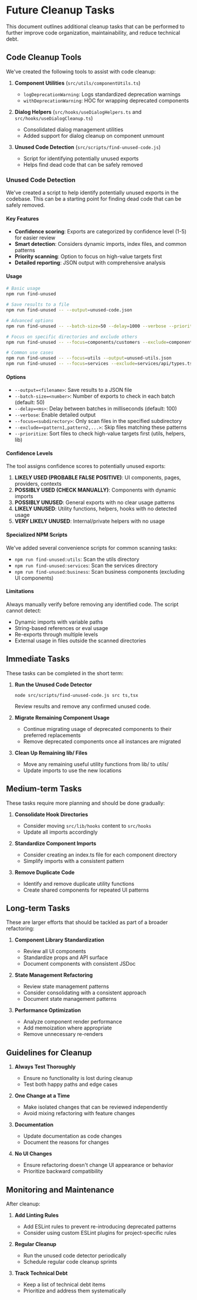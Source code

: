 # Future Cleanup Tasks

This document outlines additional cleanup tasks that can be performed to further improve code organization, maintainability, and reduce technical debt.

## Code Cleanup Tools

We've created the following tools to assist with code cleanup:

1. **Component Utilities** (`src/utils/componentUtils.ts`)
   - `logDeprecationWarning`: Logs standardized deprecation warnings
   - `withDeprecationWarning`: HOC for wrapping deprecated components

2. **Dialog Helpers** (`src/hooks/useDialogHelpers.ts` and `src/hooks/useDialogCleanup.ts`)
   - Consolidated dialog management utilities
   - Added support for dialog cleanup on component unmount

3. **Unused Code Detection** (`src/scripts/find-unused-code.js`)
   - Script for identifying potentially unused exports
   - Helps find dead code that can be safely removed

### Unused Code Detection

We've created a script to help identify potentially unused exports in the codebase. This can be a starting point for finding dead code that can be safely removed.

#### Key Features

- **Confidence scoring**: Exports are categorized by confidence level (1-5) for easier review
- **Smart detection**: Considers dynamic imports, index files, and common patterns
- **Priority scanning**: Option to focus on high-value targets first
- **Detailed reporting**: JSON output with comprehensive analysis

#### Usage

```bash
# Basic usage
npm run find-unused

# Save results to a file
npm run find-unused -- --output=unused-code.json

# Advanced options
npm run find-unused -- --batch-size=50 --delay=1000 --verbose --prioritize

# Focus on specific directories and exclude others
npm run find-unused -- --focus=components/customers --exclude=components/ui

# Common use cases
npm run find-unused -- --focus=utils --output=unused-utils.json
npm run find-unused -- --focus=services --exclude=services/api/types.ts --verbose
```

#### Options

- `--output=<filename>`: Save results to a JSON file
- `--batch-size=<number>`: Number of exports to check in each batch (default: 50)
- `--delay=<ms>`: Delay between batches in milliseconds (default: 100)
- `--verbose`: Enable detailed output
- `--focus=<subdirectory>`: Only scan files in the specified subdirectory
- `--exclude=<pattern1,pattern2,...>`: Skip files matching these patterns
- `--prioritize`: Sort files to check high-value targets first (utils, helpers, lib)

#### Confidence Levels

The tool assigns confidence scores to potentially unused exports:

1. **LIKELY USED (PROBABLE FALSE POSITIVE)**: UI components, pages, providers, contexts
2. **POSSIBLY USED (CHECK MANUALLY)**: Components with dynamic imports
3. **POSSIBLY UNUSED**: General exports with no clear usage patterns
4. **LIKELY UNUSED**: Utility functions, helpers, hooks with no detected usage
5. **VERY LIKELY UNUSED**: Internal/private helpers with no usage

#### Specialized NPM Scripts

We've added several convenience scripts for common scanning tasks:

- `npm run find-unused:utils`: Scan the utils directory
- `npm run find-unused:services`: Scan the services directory
- `npm run find-unused:business`: Scan business components (excluding UI components)

#### Limitations

Always manually verify before removing any identified code. The script cannot detect:
- Dynamic imports with variable paths
- String-based references or eval usage
- Re-exports through multiple levels
- External usage in files outside the scanned directories

## Immediate Tasks

These tasks can be completed in the short term:

1. **Run the Unused Code Detector**
   ```
   node src/scripts/find-unused-code.js src ts,tsx
   ```
   Review results and remove any confirmed unused code.

2. **Migrate Remaining Component Usage**
   - Continue migrating usage of deprecated components to their preferred replacements
   - Remove deprecated components once all instances are migrated

3. **Clean Up Remaining lib/ Files**
   - Move any remaining useful utility functions from lib/ to utils/
   - Update imports to use the new locations

## Medium-term Tasks

These tasks require more planning and should be done gradually:

1. **Consolidate Hook Directories**
   - Consider moving `src/lib/hooks` content to `src/hooks`
   - Update all imports accordingly

2. **Standardize Component Imports**
   - Consider creating an index.ts file for each component directory
   - Simplify imports with a consistent pattern

3. **Remove Duplicate Code**
   - Identify and remove duplicate utility functions
   - Create shared components for repeated UI patterns

## Long-term Tasks

These are larger efforts that should be tackled as part of a broader refactoring:

1. **Component Library Standardization**
   - Review all UI components
   - Standardize props and API surface
   - Document components with consistent JSDoc

2. **State Management Refactoring**
   - Review state management patterns
   - Consider consolidating with a consistent approach
   - Document state management patterns

3. **Performance Optimization**
   - Analyze component render performance
   - Add memoization where appropriate
   - Remove unnecessary re-renders

## Guidelines for Cleanup

1. **Always Test Thoroughly**
   - Ensure no functionality is lost during cleanup
   - Test both happy paths and edge cases

2. **One Change at a Time**
   - Make isolated changes that can be reviewed independently
   - Avoid mixing refactoring with feature changes

3. **Documentation**
   - Update documentation as code changes
   - Document the reasons for changes

4. **No UI Changes**
   - Ensure refactoring doesn't change UI appearance or behavior
   - Prioritize backward compatibility

## Monitoring and Maintenance

After cleanup:

1. **Add Linting Rules**
   - Add ESLint rules to prevent re-introducing deprecated patterns
   - Consider using custom ESLint plugins for project-specific rules

2. **Regular Cleanup**
   - Run the unused code detector periodically
   - Schedule regular code cleanup sprints

3. **Track Technical Debt**
   - Keep a list of technical debt items
   - Prioritize and address them systematically 